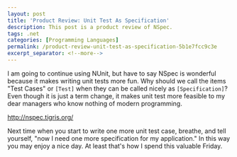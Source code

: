 ```yaml
---
layout: post
title: 'Product Review: Unit Test As Specification'
description: This post is a product review of NSpec.
tags: .net
categories: [Programming Languages]
permalink: /product-review-unit-test-as-specification-5b1e7fcc9c3e
excerpt_separator: <!--more-->
---
```

I am going to continue using NUnit, but have to say NSpec is wonderful because it makes writing unit tests more fun. Why should we call the items "Test Cases" or `[Test]` when they can be called nicely as `[Specification]`? Even though it is just a term change, it makes unit test more feasible to my dear managers who know nothing of modern programming.

http://nspec.tigris.org/

Next time when you start to write one more unit test case, breathe, and tell yourself, "now I need one more specification for my application." In this way you may enjoy a nice day. At least that's how I spend this valuable Friday.
<!--more-->